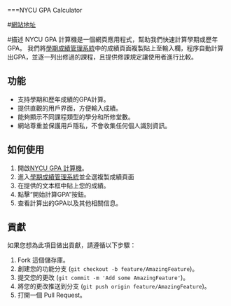 ===NYCU GPA Calculator

#[網站地址](https://nycu-gpa-calculator.tigerxsk.com/)

#描述
NYCU GPA 計算機是一個網頁應用程式，幫助我們快速計算學期或歷年GPA。
我們將[學期成績管理系統](https://regist.nycu.edu.tw/p_student/default.aspx)中的成績頁面複製貼上至輸入欄，程序自動計算出GPA，並逐一列出修過的課程，且提供修課規定讓使用者進行比較。

## 功能
- 支持學期和歷年成績的GPA計算。
- 提供直觀的用戶界面，方便輸入成績。
- 能夠顯示不同課程類型的學分和所修堂數。
- 網站尊重並保護用戶隱私，不會收集任何個人識別資訊。

## 如何使用
1. 開啟[NYCU GPA 計算機](https://nycu-gpa-calculator.tigerxsk.com/)。
2. 進入[學期成績管理系統](https://regist.nycu.edu.tw/p_student/default.aspx)並全選複製成績頁面
3. 在提供的文本框中貼上您的成績。
4. 點擊“開始計算GPA”按鈕。
5. 查看計算出的GPA以及其他相關信息。

## 貢獻
如果您想為此項目做出貢獻，請遵循以下步驟：
1. Fork 這個儲存庫。
2. 創建您的功能分支 (`git checkout -b feature/AmazingFeature`)。
3. 提交您的更改 (`git commit -m 'Add some AmazingFeature'`)。
4. 將您的更改推送到分支 (`git push origin feature/AmazingFeature`)。
5. 打開一個 Pull Request。